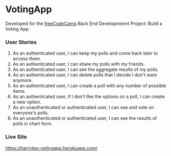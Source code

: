 # VotingApp

Developed for the [freeCodeCamp](https://www.freecodecamp.com/) Back End Developmennt Project: Build a Voting App

### User Stories
1. As an authenticated user, I can keep my polls and come back later to access them.
2. As an authenticated user, I can share my polls with my friends.
3. As an authenticated user, I can see the aggregate results of my polls.
4. As an authenticated user, I can delete polls that I decide I don't want anymore.
5. As an authenticated user, I can create a poll with any number of possible items.
6. As an authenticated user, if I don't like the options on a poll, I can create a new option.
7. As an unauthenticated or authenticated user, I can see and vote on everyone's polls.
8. As an unauthenticated or authenticated user, I can see the results of polls in chart form.

### Live Site
https://harryteo-votingapp.herokuapp.com/
